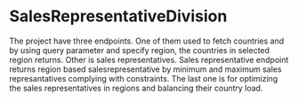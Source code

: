# SalesRepresentativeDivision

The project have three endpoints. One of them used to fetch countries and by using query parameter and specify region, the countries in selected region returns. Other is
sales representatives. Sales representative endpoint returns region based salesrepresentative by minimum and maximum sales represantatives complying with constraints. The
last one is for optimizing the sales representatives in regions and balancing their country load. 
